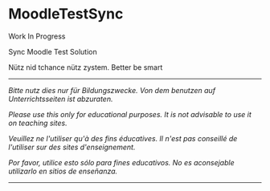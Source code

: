# MoodleTestSync

Work In Progress

Sync Moodle Test Solution

Nütz nid tchance nütz zystem. Better be smart


------

*Bitte nutz dies nur für Bildungszwecke. Von dem benutzen auf Unterrichtsseiten ist abzuraten.*

*Please use this only for educational purposes. It is not advisable to use it on teaching sites.*

*Veuillez ne l'utiliser qu'à des fins éducatives. Il n'est pas conseillé de l'utiliser sur des sites d'enseignement.*

*Por favor, utilice esto sólo para fines educativos. No es aconsejable utilizarlo en sitios de enseñanza.*

------
